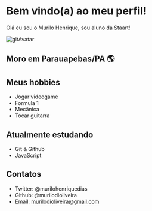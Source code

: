 # Bem vindo(a) ao meu perfil!

Olá eu sou o Murilo Henrique, sou aluno da Staart!

![gitAvatar](https://user-images.githubusercontent.com/43011466/173669635-6ff17257-4563-4715-b5ab-714824a6ceb3.png)

## Moro em Parauapebas/PA 🌎

## Meus hobbies

 - Jogar videogame
 - Formula 1
 - Mecânica
 - Tocar guitarra
 
 ## Atualmente estudando
 
 - Git & Github
 - JavaScript
 
 ## Contatos
 
 - Twitter: @murilohenriquedias
 - Github: @murilodioliveira
 - Email: murilodioliveira@gmail.com
